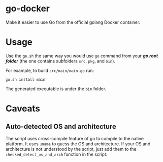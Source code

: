 # go-docker

Make it easier to use Go from the official golang Docker container.


# Usage

Use the `go.sh` the same way you would use `go` command from your ***go root folder*** (the one contains subfolders `src`, `pkg`, and `bin`).

For example, to build `src/main/main.go` run:

```
go.sh install main
```

The generated executable is under the `bin` folder.


# Caveats

## Auto-detected OS and architecture

The script uses cross-compile feature of go to compile to the native platform. It uses `uname` to guess the OS and architecture. If your OS and architecture is not understood by the script, just add them to the `checked_detect_os_and_arch` function in the script. 

